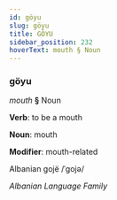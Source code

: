 ```yaml
---
id: göyu
slug: göyu
title: GÖYU
sidebar_position: 232
hoverText: mouth § Noun
---
```


### göyu

*mouth* **§** Noun

**Verb**: to be a mouth

**Noun**: mouth

**Modifier**: mouth-related

Albanian gojë /ˈɡojə/

*Albanian Language Family*